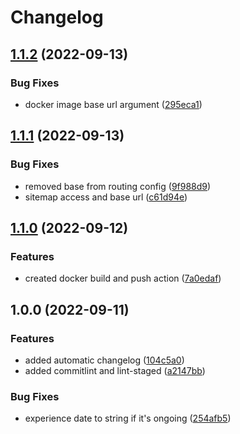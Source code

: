 # Changelog

## [1.1.2](https://github.com/FaZeRs/portfolio-client/compare/v1.1.1...v1.1.2) (2022-09-13)


### Bug Fixes

* docker image base url argument ([295eca1](https://github.com/FaZeRs/portfolio-client/commit/295eca12be5f5c870d831ab95bc05176950846a4))

## [1.1.1](https://github.com/FaZeRs/portfolio-client/compare/v1.1.0...v1.1.1) (2022-09-13)


### Bug Fixes

* removed base from routing config ([9f988d9](https://github.com/FaZeRs/portfolio-client/commit/9f988d9f881373693913f1b1dca33e254127d2c1))
* sitemap access and base url ([c61d94e](https://github.com/FaZeRs/portfolio-client/commit/c61d94e765d05bcfb6560d2acffba57e6d28aa41))

## [1.1.0](https://github.com/FaZeRs/portfolio-client/compare/v1.0.0...v1.1.0) (2022-09-12)


### Features

* created docker build and push action ([7a0edaf](https://github.com/FaZeRs/portfolio-client/commit/7a0edaf274444df086ba8c43691627d4d80a7c04))

## 1.0.0 (2022-09-11)


### Features

* added automatic changelog ([104c5a0](https://github.com/FaZeRs/portfolio-client/commit/104c5a045e0a82a866d22b8bf52fc6079f71ec5e))
* added commitlint and lint-staged ([a2147bb](https://github.com/FaZeRs/portfolio-client/commit/a2147bb27f3bd01873974d40b8d0859fabbfbd0f))


### Bug Fixes

* experience date to string if it's ongoing ([254afb5](https://github.com/FaZeRs/portfolio-client/commit/254afb55c12286a74ef88c96461f2ca32f12e891))
